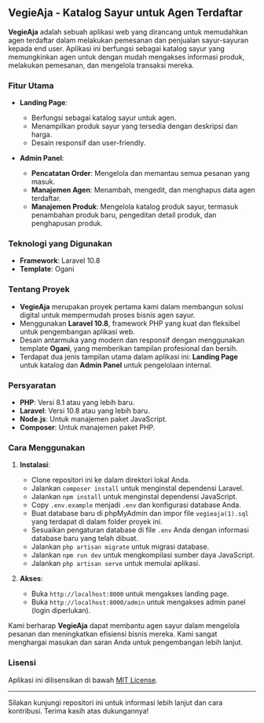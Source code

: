 ## VegieAja - Katalog Sayur untuk Agen Terdaftar

**VegieAja** adalah sebuah aplikasi web yang dirancang untuk memudahkan agen terdaftar dalam melakukan pemesanan dan penjualan sayur-sayuran kepada end user. Aplikasi ini berfungsi sebagai katalog sayur yang memungkinkan agen untuk dengan mudah mengakses informasi produk, melakukan pemesanan, dan mengelola transaksi mereka.

### Fitur Utama
- **Landing Page**:
  - Berfungsi sebagai katalog sayur untuk agen.
  - Menampilkan produk sayur yang tersedia dengan deskripsi dan harga.
  - Desain responsif dan user-friendly.

- **Admin Panel**:
  - **Pencatatan Order**: Mengelola dan memantau semua pesanan yang masuk.
  - **Manajemen Agen**: Menambah, mengedit, dan menghapus data agen terdaftar.
  - **Manajemen Produk**: Mengelola katalog produk sayur, termasuk penambahan produk baru, pengeditan detail produk, dan penghapusan produk.

### Teknologi yang Digunakan
- **Framework**: Laravel 10.8
- **Template**: Ogani

### Tentang Proyek
- **VegieAja** merupakan proyek pertama kami dalam membangun solusi digital untuk mempermudah proses bisnis agen sayur.
- Menggunakan **Laravel 10.8**, framework PHP yang kuat dan fleksibel untuk pengembangan aplikasi web.
- Desain antarmuka yang modern dan responsif dengan menggunakan template **Ogani**, yang memberikan tampilan profesional dan bersih.
- Terdapat dua jenis tampilan utama dalam aplikasi ini: **Landing Page** untuk katalog dan **Admin Panel** untuk pengelolaan internal.

### Persyaratan
- **PHP**: Versi 8.1 atau yang lebih baru.
- **Laravel**: Versi 10.8 atau yang lebih baru.
- **Node.js**: Untuk manajemen paket JavaScript.
- **Composer**: Untuk manajemen paket PHP.

### Cara Menggunakan
1. **Instalasi**:
   - Clone repositori ini ke dalam direktori lokal Anda.
   - Jalankan `composer install` untuk menginstal dependensi Laravel.
   - Jalankan `npm install` untuk menginstal dependensi JavaScript.
   - Copy `.env.example` menjadi `.env` dan konfigurasi database Anda.
   - Buat database baru di phpMyAdmin dan impor file `vegieaja(1).sql` yang terdapat di dalam folder proyek ini.
   - Sesuaikan pengaturan database di file `.env` Anda dengan informasi database baru yang telah dibuat.
   - Jalankan `php artisan migrate` untuk migrasi database.
   - Jalankan `npm run dev` untuk mengkompilasi sumber daya JavaScript.
   - Jalankan `php artisan serve` untuk memulai aplikasi.

2. **Akses**:
   - Buka `http://localhost:8000` untuk mengakses landing page.
   - Buka `http://localhost:8000/admin` untuk mengakses admin panel (login diperlukan).

Kami berharap **VegieAja** dapat membantu agen sayur dalam mengelola pesanan dan meningkatkan efisiensi bisnis mereka. Kami sangat menghargai masukan dan saran Anda untuk pengembangan lebih lanjut.

### Lisensi
Aplikasi ini dilisensikan di bawah [MIT License](LICENSE).

---

Silakan kunjungi repositori ini untuk informasi lebih lanjut dan cara kontribusi. Terima kasih atas dukungannya!
